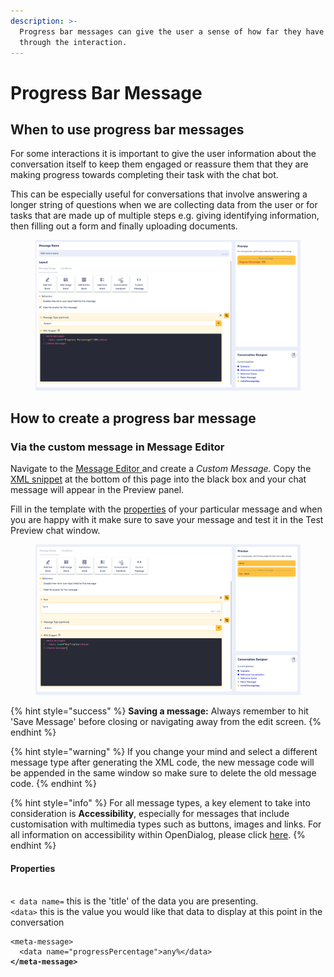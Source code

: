 ```yaml
---
description: >-
  Progress bar messages can give the user a sense of how far they have advanced
  through the interaction.
---
```


# Progress Bar Message

## When to use progress bar messages

For some interactions it is important to give the user information about the conversation itself to keep them engaged or reassure them that they are making progress towards completing their task with the chat bot.&#x20;

This can be especially useful for conversations that involve answering a longer string of questions when we are collecting data from the user or for tasks that are made up of multiple steps e.g. giving identifying information, then filling out a form and finally uploading documents.&#x20;

<figure><img src="../../../../.gitbook/assets/Screenshot 2023-12-20 at 14.19.39 (1).png" alt=""><figcaption></figcaption></figure>

## How to create a progress bar message

### Via the custom message in Message Editor

Navigate to the [Message Editor](broken-reference)[ ](../../message-editor.md)and create a _Custom Message._ Copy the [XML snippet](progress-bar-message.md#xml-snippet) at the bottom of this page into the black box and your chat message will appear in the Preview panel.&#x20;

Fill in the template with the [properties](progress-bar-message.md#properties) of your particular message and when you are happy with it make sure to save your message and test it in the Test Preview chat window.&#x20;

<figure><img src="../../../../.gitbook/assets/Screenshot 2023-12-20 at 14.15.48.png" alt=""><figcaption></figcaption></figure>

{% hint style="success" %}
**Saving a message:** Always remember to hit 'Save Message' before closing or navigating away from the edit screen.
{% endhint %}

{% hint style="warning" %}
If you change your mind and select a different message type after generating the XML code, the new message code will be appended in the same window so make sure to delete the old message code.
{% endhint %}

{% hint style="info" %}
For all message types, a key element to take into consideration is **Accessibility**, especially for messages that include customisation with multimedia types such as buttons, images and links. For all information on accessibility within OpenDialog, please click [here](../../../designing-accessible-chatbots.md).
{% endhint %}

#### Properties

\
`< data name=` this is the 'title' of the data you are presenting.\
`<data>` this is the value you would like that data to display at this point in the conversation

<pre><code>&#x3C;meta-message>
  &#x3C;data name="progressPercentage">any%&#x3C;/data>
<strong>&#x3C;/meta-message>
</strong></code></pre>
